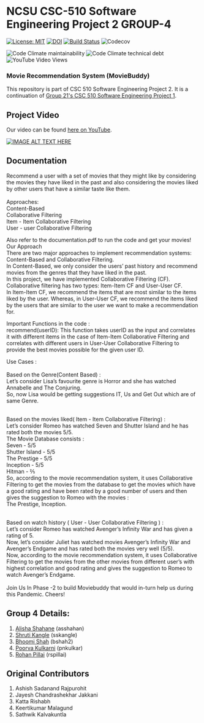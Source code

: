 # NCSU CSC-510 Software Engineering Project 2 GROUP-4 

[![License: MIT](https://img.shields.io/badge/License-MIT-yellow.svg)](https://opensource.org/licenses/MIT) [![DOI](https://zenodo.org/badge/299652596.svg)](https://zenodo.org/badge/latestdoi/299652596) [![Build Status](https://travis-ci.com/bhoomi2807/SE21-project.svg?branch=master)](https://travis-ci.com/bhoomi2807/SE21-project) ![Codecov](https://img.shields.io/codecov/c/github/bhoomi2807/SE21-project) 

![Code Climate maintainability](https://img.shields.io/codeclimate/maintainability/bhoomi2807/SE21-project) ![Code Climate technical debt](https://img.shields.io/codeclimate/tech-debt/bhoomi2807/SE21-project) ![YouTube Video Views](https://img.shields.io/youtube/views/7oV19DRxJec?style=social)

### Movie Recommendation System (MovieBuddy)

This repository is part of CSC 510 Software Engineering Project 2. It is a continuation of [Group 21's CSC 510 Software Engineering Project 1](https://github.com/jayeshjakkani/SE21-project).<br>

## Project Video</br>
Our video can be found [here on YouTube](https://youtu.be/j1aqT9Ic6_Y).
  
[![IMAGE ALT TEXT HERE](http://img.youtube.com/vi/7oV19DRxJec/0.jpg)](https://www.youtube.com/watch?v=7oV19DRxJec)


## Documentation</br>
Recommend a user with a set of movies that they might like by considering the movies they have liked in the past and also considering the movies liked by other users that have a similar taste like them.</br>
</br>
Approaches:</br>
Content-Based</br>
Collaborative Filtering</br>
Item - Item Collaborative Filtering</br>
User - user Collaborative Filtering</br>

Also refer to the documentation.pdf to run the code and get your movies!
Our Approach</br>
There are two major approaches to implement recommendation systems: Content-Based and Collaborative Filtering.</br>
In Content-Based, we only consider the users’ past history and recommend movies from the genres that they have liked in the past.</br> 
In this project, we have implemented Collaborative Filtering (CF). Collaborative filtering has two types: Item-Item CF and User-User CF.</br> 
In Item-Item CF, we recommend the items that are most similar to the items liked by the user. Whereas, in User-User CF, we recommend the items liked by the users that are similar to the user we want to make a recommendation for.</br>

Important Functions in the code :</br>
recommend(userID): This function takes userID as the input and correlates it with different items in the case of Item-Item Collaborative Filtering and correlates with different users in User-User Collaborative Filtering to provide the best movies possible for the given user ID.</br>


Use Cases :</br>
</br>
Based on the Genre(Content Based) :</br>
Let’s consider Lisa’s favourite genre is Horror and she has watched Annabelle and The Conjuring.</br>
So, now Lisa would be getting suggestions IT, Us and Get Out which are of  same Genre.</br>

</br>
Based on the movies liked( Item - Item Collaborative Filtering) :</br>
Let’s consider Romeo has watched Seven and Shutter Island and he has rated both the movies 5/5.</br>
The Movie Database consists :</br>
Seven - 5/5</br>
Shutter Island - 5/5</br>
The Prestige - 5/5</br>
Inception - 5/5</br>
Hitman - ⅖</br>
So, according to the movie recommendation system, it uses Collaborative Filtering to get the movies from the database to get the movies which have a good rating and have been rated by a good number of users and then gives the suggestion to Romeo with the movies :</br>
The Prestige, Inception.</br>
</br>

Based on watch history ( User - User Collaborative Filtering ) :</br>
Let’s consider Romeo has watched Avenger’s Infinity War and has given a rating of 5.</br>
Now, let’s consider Juliet has watched movies Avenger’s Infinity War and Avenger’s Endgame and has rated both the movies very well (5/5).</br>
Now, according to the movie recommendation system, it uses Collaborative Filtering to get the movies from the other movies from different user’s with highest correlation and good rating and gives the suggestion to Romeo to watch Avenger’s Endgame.</br>
</br>
Join Us In Phase -2 to build Moviebuddy that would in-turn help us during this Pandemic. Cheers!</br>

## Group 4 Details:
1. [Alisha Shahane](mailto:asshahan@ncsu.edu) (asshahan)<br>
2. [Shruti Kangle](mailto:sskangle@ncsu.edu) (sskangle)<br>
3. [Bhoomi Shah](mailto:bshah2@ncsu.edu) (bshah2)<br>
4. [Poorva Kulkarni](mailto:pnkulkar@ncsu.edu) (pnkulkar)<br>
5. [Rohan Pillai](mailto:rspillai@ncsu.edu) (rspillai)<br>

## Original Contributors</br>
1. Ashish Sadanand Rajpurohit</br>
2. Jayesh Chandrashekhar Jakkani</br>
3. Katta Rishabh</br>
4. Keertikumar Malagund</br>
5. Sathwik Kalvakuntla</br>
